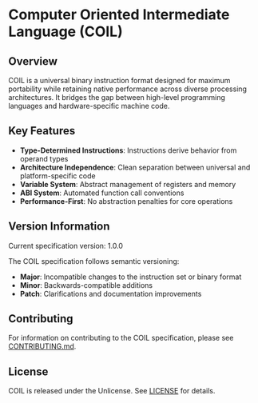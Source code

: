 # Computer Oriented Intermediate Language (COIL)

## Overview

COIL is a universal binary instruction format designed for maximum portability while retaining native performance across diverse processing architectures. It bridges the gap between high-level programming languages and hardware-specific machine code.

## Key Features

- **Type-Determined Instructions**: Instructions derive behavior from operand types
- **Architecture Independence**: Clean separation between universal and platform-specific code
- **Variable System**: Abstract management of registers and memory
- **ABI System**: Automated function call conventions
- **Performance-First**: No abstraction penalties for core operations

## Version Information

Current specification version: 1.0.0

The COIL specification follows semantic versioning:
- **Major**: Incompatible changes to the instruction set or binary format
- **Minor**: Backwards-compatible additions
- **Patch**: Clarifications and documentation improvements

## Contributing

For information on contributing to the COIL specification, please see [CONTRIBUTING.md](/CONTRIBUTING.md).

## License

COIL is released under the Unlicense. See [LICENSE](/LICENSE) for details.